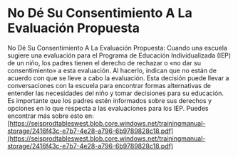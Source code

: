 # No Dé Su Consentimiento A La Evaluación Propuesta
No Dé Su Consentimiento A La Evaluación Propuesta: Cuando una escuela sugiere una evaluación para el Programa de Educación Individualizada (IEP) de un niño, los padres tienen el derecho de rechazar o «no dar su consentimiento» a esta evaluación. Al hacerlo, indican que no están de acuerdo con que se lleve a cabo la evaluación. Esta decisión puede llevar a conversaciones con la escuela para encontrar formas alternativas de entender las necesidades del niño y tomar decisiones para su educación. Es importante que los padres estén informados sobre sus derechos y opciones en lo que respecta a las evaluaciones para los IEP.
Puedes encontrar más sobre esto en: [https://seisprodtableswest.blob.core.windows.net/trainingmanual-storage/2416f43c-e7b7-4e28-a796-6b9789828c18.pdf](https://seisprodtableswest.blob.core.windows.net/trainingmanual-storage/2416f43c-e7b7-4e28-a796-6b9789828c18.pdf)